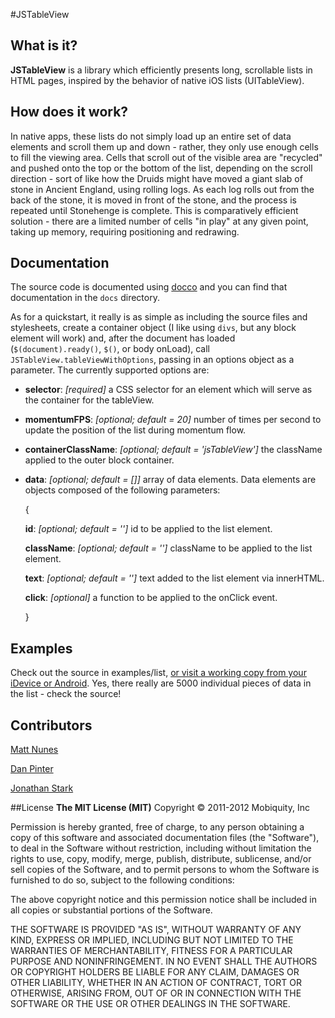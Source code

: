 #JSTableView

## What is it?

__JSTableView__ is a library which efficiently presents long, scrollable lists in HTML pages, inspired by the behavior of native iOS lists (UITableView).

## How does it work?
In native apps, these lists do not simply load up an entire set of data elements and scroll them up and down - rather, they only use enough cells to fill the viewing area. Cells that scroll out of the visible area are "recycled" and pushed onto the top or the bottom of the list, depending on the scroll direction - sort of like how the Druids might have moved a giant slab of stone in Ancient England, using rolling logs. As each log rolls out from the back of the stone, it is moved in front of the stone, and the process is repeated until Stonehenge is complete. This is comparatively efficient solution - there are a limited number of cells "in play" at any given point, taking up memory, requiring positioning and redrawing.

## Documentation

The source code is documented using [docco](http://jashkenas.github.com/docco/) and you can find that documentation in the `docs` directory.

As for a quickstart, it really is as simple as including the source files and stylesheets, create a container object (I like using `divs`, but any block element will work) and, after the document has loaded (`$(document).ready()`, `$()`, or body onLoad), call `JSTableView.tableViewWithOptions`, passing in an options object as a parameter. The currently supported options are:

* __selector__: _[required]_ a CSS selector for an element which will serve as the container for the tableView. 

* __momentumFPS__: _[optional; default = 20]_ number of times per second to update the position of the list during momentum flow.

* __containerClassName__: _[optional; default = 'jsTableView']_ the className applied to the outer block container.

* __data__: _[optional; default = []]_ array of data elements. Data elements are objects composed of the following parameters:
 
    {
 
    __id__: _[optional; default = '']_ id to be applied to the list element.
 
    __className__: _[optional; default = '']_ className to be applied to the list element.
 
    __text__: _[optional; default = '']_ text added to the list element via innerHTML.
 
    __click__: _[optional]_ a function to be applied to the onClick event.
 
 	}

## Examples

Check out the source in examples/list, [or visit a working copy from your iDevice or Android](http:mattnunes.com/lab/list). Yes, there really are 5000 individual pieces of data in the list - check the source! 

## Contributors
[Matt Nunes](http://github.com/mattnunes)

[Dan Pinter](http://github.com/DataZombies)

[Jonathan Stark](http://github.com/jonathanstark)

##License
__The MIT License (MIT)__
Copyright © 2011-2012 Mobiquity, Inc


Permission is hereby granted, free of charge, to any person obtaining a copy of this software and associated documentation files (the "Software"), to deal in the Software without restriction, including without limitation the rights to use, copy, modify, merge, publish, distribute, sublicense, and/or sell copies of the Software, and to permit persons to whom the Software is furnished to do so, subject to the following conditions:


The above copyright notice and this permission notice shall be included in all copies or substantial portions of the Software.


THE SOFTWARE IS PROVIDED "AS IS", WITHOUT WARRANTY OF ANY KIND, EXPRESS OR IMPLIED, INCLUDING BUT NOT LIMITED TO THE WARRANTIES OF MERCHANTABILITY, FITNESS FOR A PARTICULAR PURPOSE AND NONINFRINGEMENT. IN NO EVENT SHALL THE AUTHORS OR COPYRIGHT HOLDERS BE LIABLE FOR ANY CLAIM, DAMAGES OR OTHER LIABILITY, WHETHER IN AN ACTION OF CONTRACT, TORT OR OTHERWISE, ARISING FROM, OUT OF OR IN CONNECTION WITH THE SOFTWARE OR THE USE OR OTHER DEALINGS IN THE SOFTWARE. 